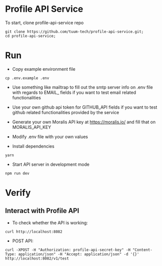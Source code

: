# Profile API Service

To start, clone profile-api-service repo

```
git clone https://github.com/tuum-tech/profile-api-service.git;
cd profile-api-service;
```

# Run

- Copy example environment file

```
cp .env.example .env
```
- Use something like mailtrap to fill out the smtp server info on .env file with regards to EMAIL_ fields if you want to test email related functionalities
- Use your own github api token for GITHUB_API fields if you want to test github related functionalities provided by the service
- Generate your own Moralis API key at https://moralis.io/ and fill that on MORALIS_API_KEY

- Modify .env file with your own values

- Install dependencies

```
yarn
```

- Start API server in development mode

```
npm run dev
```

# Verify

## Interact with Profile API

- To check whether the API is working:

```
curl http://localhost:8082
```

- POST API:

```
curl -XPOST -H "Authorization: profile-api-secret-key" -H "Content-Type: application/json" -H "Accept: application/json" -d '{}' http://localhost:8082/v1/test
```
